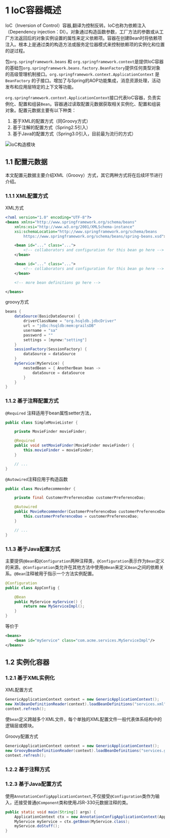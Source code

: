 # 1 IoC容器概述
IoC（Inversion of Control）容器,翻译为控制反转。IoC也称为依赖注入（Dependency injection：DI）。对象通过构造函数参数，工厂方法的参数或从工厂方法返回后的对象实例设置的属性来定义依赖项。容器在创建Bean时将依赖项注入。根本上是通过类的构造方法或服务定位器模式来控制依赖项的实例化和位置的逆过程。

包`org.springframework.beans` 和 `org.springframework.context`是提供IoC容器的基础包`org.springframework.beans.factory.BeanFactory`提供任何类型对象的高级管理机制接口。`org.springframework.context.ApplicationContext` 是 `BeanFactory` 的子接口。增加了与Spring的AOP功能集成，消息资源处理，活动发布和应用层特定的上下文等功能。

`org.springframework.context.ApplicationContext`接口代表IoC容器，负责实例化、配置和组装`Bean`。容器通过读取配置元数据获取相关实例化、配置和组装对象。配置元数据主要有以下种类：

1. 基于XML的配置方式（同Groovy方式）
2. 基于注解的配置方式（Spring2.5引入）
3. 基于Java的配置方式（Spring3.0引入，目前最为流行的方式）

![IoC构造模块](https://imgkr.cn-bj.ufileos.com/862ac84c-5fb5-4206-8e91-1f6bbae7d4f9.jpg)

## 1.1 配置元数据

本文配置元数据主要介绍XML（Groovy）方式，其它两种方式将在后续环节进行介绍。

### 1.1.1 XML配置方式
XML方式
```xml
<?xml version="1.0" encoding="UTF-8"?>
<beans xmlns="http://www.springframework.org/schema/beans"
    xmlns:xsi="http://www.w3.org/2001/XMLSchema-instance"
    xsi:schemaLocation="http://www.springframework.org/schema/beans
        https://www.springframework.org/schema/beans/spring-beans.xsd">

    <bean id="..." class="...">  
        <!-- collaborators and configuration for this bean go here -->
    </bean>

    <bean id="..." class="...">
        <!-- collaborators and configuration for this bean go here -->
    </bean>

    <!-- more bean definitions go here -->

</beans>
```
groovy方式
```groovy
beans {
    dataSource(BasicDataSource) {
        driverClassName = "org.hsqldb.jdbcDriver"
        url = "jdbc:hsqldb:mem:grailsDB"
        username = "sa"
        password = ""
        settings = [mynew:"setting"]
    }
    sessionFactory(SessionFactory) {
        dataSource = dataSource
    }
    myService(MyService) {
        nestedBean = { AnotherBean bean ->
            dataSource = dataSource
        }
    }
}
```

### 1.1.2 基于注释配置方式

`@Required` 注释适用于bean属性setter方法，

```java
public class SimpleMovieLister {

    private MovieFinder movieFinder;

    @Required
    public void setMovieFinder(MovieFinder movieFinder) {
        this.movieFinder = movieFinder;
    }

    // ...
}
```

`@Autowired`注释应用于构造函数
```java
public class MovieRecommender {

    private final CustomerPreferenceDao customerPreferenceDao;

    @Autowired
    public MovieRecommender(CustomerPreferenceDao customerPreferenceDao) {
        this.customerPreferenceDao = customerPreferenceDao;
    }

    // ...
}
```

### 1.1.3 基于Java配置方式
主要提供`@Bean`和`@Configuration`两种注释类，`@Configuration`表示作为`Bean`定义的来源。`@Configuration`类允许在其他方法中使用`@Bean`来定义`Bean`之间的依赖关系。`@Bean`注释被用于指示一个方法实例配置。
```java
@Configuration
public class AppConfig {

    @Bean
    public MyService myService() {
        return new MyServiceImpl();
    }
}
```

等价于

```xml
<beans>
    <bean id="myService" class="com.acme.services.MyServiceImpl"/>
</beans>
```
## 1.2 实例化容器

### 1.2.1 基于XML实例化

XML配置方式
```java
GenericApplicationContext context = new GenericApplicationContext();
new XmlBeanDefinitionReader(context).loadBeanDefinitions("services.xml", "daos.xml");
context.refresh();
```
使`bean`定义跨越多个XML文件，每个单独的XML配置文件一般代表体系结构中的逻辑层或模块。

Groovy配置方式

```groovy
GenericApplicationContext context = new GenericApplicationContext();
new GroovyBeanDefinitionReader(context).loadBeanDefinitions("services.groovy", "daos.groovy");
context.refresh();
```

### 1.2.2 基于注释方式



### 1.2.3 基于Java配置方式
使用`AnnotationConfigApplicationContext`,不仅接受`@Configuration`类作为输入，还接受普通`@Component`类和使用JSR-330元数据注释的类。

```java
public static void main(String[] args) {
    ApplicationContext ctx = new AnnotationConfigApplicationContext(AppConfig.class);
    MyService myService = ctx.getBean(MyService.class);
    myService.doStuff();
}
```
